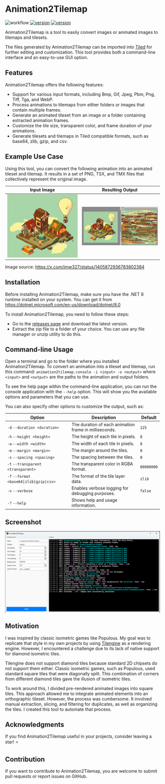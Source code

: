 # Animation2Tilemap

![workflow](https://img.shields.io/github/actions/workflow/status/vonhoff/Animation2Tilemap/dotnet.yml)
[![version](https://img.shields.io/badge/version-1.2.1-blue)](https://github.com/vonhoff/Animation2Tilemap/releases)
[![version](https://img.shields.io/badge/license-MIT-blue)](LICENSE)

Animation2Tilemap is a tool to easily convert images or animated images to tilemaps and tilesets.

The files generated by Animation2Tilemap can be imported into [Tiled](https://www.mapeditor.org/) for further editing
and customization. This tool provides both a command-line interface and an easy-to-use GUI option.

## Features

Animation2Tilemap offers the following features:

- Support for various input formats, including Bmp, Gif, Jpeg, Pbm, Png, Tiff, Tga, and WebP.
- Process animations to tilemaps from either folders or images that contain multiple frames.
- Generate an animated tileset from an image or a folder containing extracted animation frames.
- Customize the tile size, transparent color, and frame duration of your animations.
- Generate tilesets and tilemaps in Tiled compatible formats, such as base64, zlib, gzip, and csv.

## Example Use Case

Using this tool, you can convert the following animation into an animated tileset and tilemap. It results in a set
of PNG, TSX, and TMX files that collectively represent the original image.

|        Input Image        |      Resulting Output       |
|:-------------------------:|:---------------------------:|
| ![Input image](input.gif) | ![Output image](result.png) |

Image source: https://x.com/jmw327/status/1405872936783802384

## Installation

Before installing Animation2Tilemap, make sure you have the .NET 8 runtime installed on your system. You can get it
from https://dotnet.microsoft.com/en-us/download/dotnet/8.0

To install Animation2Tilemap, you need to follow these steps:

- Go to the [releases page](https://github.com/vonhoff/Animation2Tilemap/releases) and download the latest version.
- Extract the zip file to a folder of your choice. You can use any file manager or unzip utility to do this.

## Command-line Usage

Open a terminal and go to the folder where you installed Animation2Tilemap. To convert an animation into a tileset and
tilemap, run this command: `animation2tilemap.console -i <input> -o <output>` where `<input>` and `<output>` are the
paths to the animation and output folders.

To see the help page within the command-line application, you can run the console application with the `--help` option.
This will show you the available options and parameters that you can use.

You can also specify other options to customize the output, such as:

| Option                                    | Description                                           | Default    |
|-------------------------------------------|-------------------------------------------------------|------------|
| `-d` `--duration <duration>`              | The duration of each animation frame in milliseconds. | `125`      |
| `-h` `--height <height>`                  | The height of each tile in pixels.                    | `8`        |
| `-w` `--width <width>`                    | The width of each tile in pixels.                     | `8`        |
| `-m` `--margin <margin>`                  | The margin around the tiles.                          | `0`        |
| `-s` `--spacing <spacing>`                | The spacing between the tiles.                        | `0`        |
| `-t` `--transparent <transparent>`        | The transparent color in RGBA format.                 | `00000000` |
| `-f` `--format <base64\|zlib\|gzip\|csv>` | The format of the tile layer data.                    | `zlib`     |
| `-v` `--verbose`                          | Enables verbose logging for debugging purposes.       | `false`    |
| `-?` `--help`                             | Shows help and usage information.                     |            |

## Screenshot

![Program screenshot](screenshot.png)

## Motivation

I was inspired by classic isometric games like Populous. My goal was to replicate that style in my own projects by using
[Tilengine](https://www.tilengine.org/) as a rendering engine. However, I encountered a challenge due to its lack of
native support for diamond isometric tiles.

Tilengine does not support diamond tiles because standard 2D chipsets do not support them either. Classic isometric
games, such as Populous, used standard square tiles that were diagonally split. This combination of corners from
different diamond tiles gave the illusion of isometric tiles.

To work around this, I divided pre-rendered animated images into square tiles. This approach allowed me to integrate
animated elements into an orthographic tileset. However, the process was cumbersome. It involved manual extraction,
slicing, and filtering for duplicates, as well as organizing the tiles. I created this tool to automate that process.

## Acknowledgments

If you find Animation2Tilemap useful in your projects, consider leaving a star! ⭐

## Contribution

If you want to contribute to Animation2Tilemap, you are welcome to submit pull requests or report issues on GitHub.
